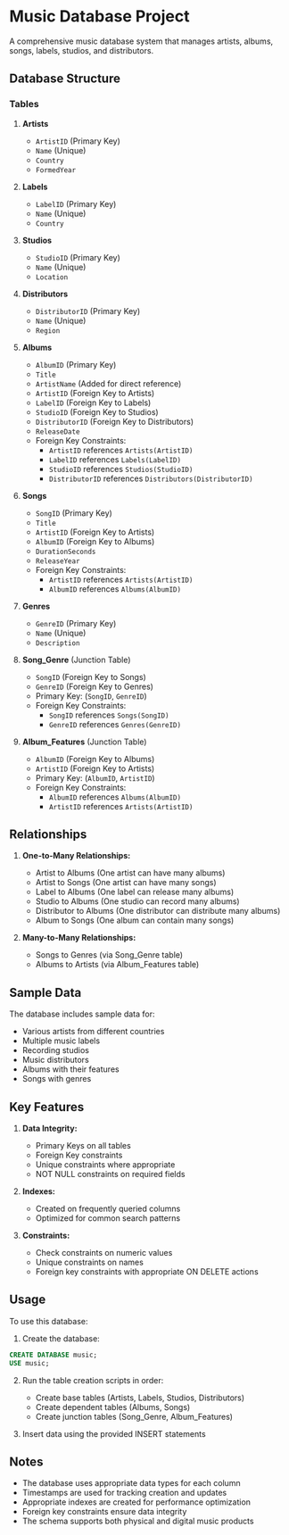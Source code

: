 # Music Database Project

A comprehensive music database system that manages artists, albums, songs, labels, studios, and distributors.

## Database Structure

### Tables

1. **Artists**
   - `ArtistID` (Primary Key)
   - `Name` (Unique)
   - `Country`
   - `FormedYear`

2. **Labels**
   - `LabelID` (Primary Key)
   - `Name` (Unique)
   - `Country`

3. **Studios**
   - `StudioID` (Primary Key)
   - `Name` (Unique)
   - `Location`

4. **Distributors**
   - `DistributorID` (Primary Key)
   - `Name` (Unique)
   - `Region`

5. **Albums**
   - `AlbumID` (Primary Key)
   - `Title`
   - `ArtistName` (Added for direct reference)
   - `ArtistID` (Foreign Key to Artists)
   - `LabelID` (Foreign Key to Labels)
   - `StudioID` (Foreign Key to Studios)
   - `DistributorID` (Foreign Key to Distributors)
   - `ReleaseDate`
   - Foreign Key Constraints:
     - `ArtistID` references `Artists(ArtistID)`
     - `LabelID` references `Labels(LabelID)`
     - `StudioID` references `Studios(StudioID)`
     - `DistributorID` references `Distributors(DistributorID)`

6. **Songs**
   - `SongID` (Primary Key)
   - `Title`
   - `ArtistID` (Foreign Key to Artists)
   - `AlbumID` (Foreign Key to Albums)
   - `DurationSeconds`
   - `ReleaseYear`
   - Foreign Key Constraints:
     - `ArtistID` references `Artists(ArtistID)`
     - `AlbumID` references `Albums(AlbumID)`

7. **Genres**
   - `GenreID` (Primary Key)
   - `Name` (Unique)
   - `Description`

8. **Song_Genre** (Junction Table)
   - `SongID` (Foreign Key to Songs)
   - `GenreID` (Foreign Key to Genres)
   - Primary Key: (`SongID`, `GenreID`)
   - Foreign Key Constraints:
     - `SongID` references `Songs(SongID)`
     - `GenreID` references `Genres(GenreID)`

9. **Album_Features** (Junction Table)
   - `AlbumID` (Foreign Key to Albums)
   - `ArtistID` (Foreign Key to Artists)
   - Primary Key: (`AlbumID`, `ArtistID`)
   - Foreign Key Constraints:
     - `AlbumID` references `Albums(AlbumID)`
     - `ArtistID` references `Artists(ArtistID)`

## Relationships

1. **One-to-Many Relationships:**
   - Artist to Albums (One artist can have many albums)
   - Artist to Songs (One artist can have many songs)
   - Label to Albums (One label can release many albums)
   - Studio to Albums (One studio can record many albums)
   - Distributor to Albums (One distributor can distribute many albums)
   - Album to Songs (One album can contain many songs)

2. **Many-to-Many Relationships:**
   - Songs to Genres (via Song_Genre table)
   - Albums to Artists (via Album_Features table)

## Sample Data

The database includes sample data for:
- Various artists from different countries
- Multiple music labels
- Recording studios
- Music distributors
- Albums with their features
- Songs with genres

## Key Features

1. **Data Integrity:**
   - Primary Keys on all tables
   - Foreign Key constraints
   - Unique constraints where appropriate
   - NOT NULL constraints on required fields

2. **Indexes:**
   - Created on frequently queried columns
   - Optimized for common search patterns

3. **Constraints:**
   - Check constraints on numeric values
   - Unique constraints on names
   - Foreign key constraints with appropriate ON DELETE actions

## Usage

To use this database:

1. Create the database:
```sql
CREATE DATABASE music;
USE music;
```

2. Run the table creation scripts in order:
   - Create base tables (Artists, Labels, Studios, Distributors)
   - Create dependent tables (Albums, Songs)
   - Create junction tables (Song_Genre, Album_Features)

3. Insert data using the provided INSERT statements

## Notes

- The database uses appropriate data types for each column
- Timestamps are used for tracking creation and updates
- Appropriate indexes are created for performance optimization
- Foreign key constraints ensure data integrity
- The schema supports both physical and digital music products
